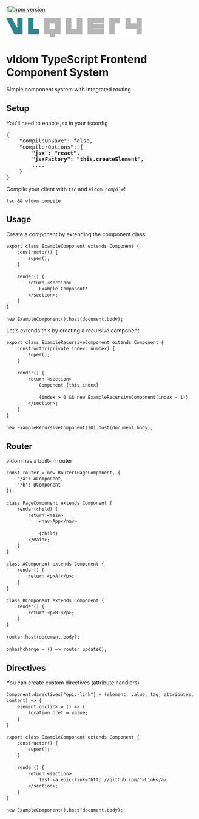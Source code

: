 [[![npm version](http://badge.acryps.com/npm/vldom)](http://badge.acryps.com/go/npm/vldom)

<img src="logo.svg" height="50">

# vldom TypeScript Frontend Component System

Simple component system with integrated routing.

## Setup
You'll need to enable jsx in your tsconfig
<pre>{
	"compileOnSave": false,
	"compilerOptions": {
		<b>"jsx": "react",
		"jsxFactory": "this.createElement",</b>
		....
	}
}</pre>

Compile your client with `tsc` and `vldom compile`!
```
tsc && vldom compile
```

## Usage
Create a component by extending the component class

```
export class ExampleComponent extends Component {
	constructor() {
		super();
	}

	render() {
		return <section>
			Example Component!
		</section>;
	}
}

new ExampleComponent().host(document.body);
```

Let's extends this by creating a recursive component

```
export class ExampleRecursiveComponent extends Component {
	constructor(private index: number) {
		super();
	}

	render() {
		return <section>
			Component {this.index}

			{index > 0 && new ExampleRecursiveComponent(index - 1)}
		</section>;
	}
}

new ExampleRecursiveComponent(10).host(document.body);
```

## Router
vldom has a built-in router
```
const router = new Router(PageComponent, {
	"/a": AComponent,
	"/b": BComponent
});

class PageComponent extends Component {
	render(child) {
		return <main>
			<nav>App</nav>

			{child}
		</main>;
	}
}

class AComponent extends Component {
	render() {
		return <p>A!</p>;
	}
}

class BComponent extends Component {
	render() {
		return <p>B!</p>;
	}
}

router.host(document.body);

onhashchange = () => router.update();
```

## Directives
You can create custom directives (attribute handlers).

```
Component.directives["epic-link"] = (element, value, tag, attributes, content) => {
	element.onclick = () => {
		location.href = value;
	}
}

export class ExampleComponent extends Component {
	constructor() {
		super();
	}

	render() {
		return <section>
			Test <a epic-link="http://github.com/">Link</a>
		</section>;
	}
}

new ExampleComponent().host(document.body);
```